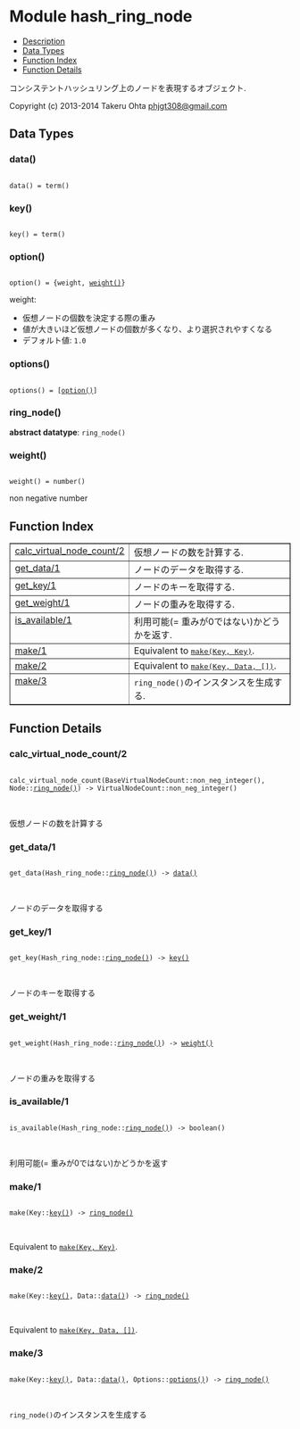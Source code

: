 

# Module hash_ring_node #
* [Description](#description)
* [Data Types](#types)
* [Function Index](#index)
* [Function Details](#functions)

コンシステントハッシュリング上のノードを表現するオブジェクト.

Copyright (c) 2013-2014 Takeru Ohta <phjgt308@gmail.com>

<a name="types"></a>

## Data Types ##




### <a name="type-data">data()</a> ###


<pre><code>
data() = term()
</code></pre>




### <a name="type-key">key()</a> ###


<pre><code>
key() = term()
</code></pre>




### <a name="type-option">option()</a> ###


<pre><code>
option() = {weight, <a href="#type-weight">weight()</a>}
</code></pre>

 weight: <br />
- 仮想ノードの個数を決定する際の重み <br />
- 値が大きいほど仮想ノードの個数が多くなり、より選択されやすくなる <br />
- デフォルト値: `1.0` <br />



### <a name="type-options">options()</a> ###


<pre><code>
options() = [<a href="#type-option">option()</a>]
</code></pre>




### <a name="type-ring_node">ring_node()</a> ###


__abstract datatype__: `ring_node()`




### <a name="type-weight">weight()</a> ###


<pre><code>
weight() = number()
</code></pre>

non negative number

<a name="index"></a>

## Function Index ##


<table width="100%" border="1" cellspacing="0" cellpadding="2" summary="function index"><tr><td valign="top"><a href="#calc_virtual_node_count-2">calc_virtual_node_count/2</a></td><td>仮想ノードの数を計算する.</td></tr><tr><td valign="top"><a href="#get_data-1">get_data/1</a></td><td>ノードのデータを取得する.</td></tr><tr><td valign="top"><a href="#get_key-1">get_key/1</a></td><td>ノードのキーを取得する.</td></tr><tr><td valign="top"><a href="#get_weight-1">get_weight/1</a></td><td>ノードの重みを取得する.</td></tr><tr><td valign="top"><a href="#is_available-1">is_available/1</a></td><td>利用可能(= 重みが0ではない)かどうかを返す.</td></tr><tr><td valign="top"><a href="#make-1">make/1</a></td><td>Equivalent to <a href="#make-2"><tt>make(Key, Key)</tt></a>.</td></tr><tr><td valign="top"><a href="#make-2">make/2</a></td><td>Equivalent to <a href="#make-3"><tt>make(Key, Data, [])</tt></a>.</td></tr><tr><td valign="top"><a href="#make-3">make/3</a></td><td><code>ring_node()</code>のインスタンスを生成する.</td></tr></table>


<a name="functions"></a>

## Function Details ##

<a name="calc_virtual_node_count-2"></a>

### calc_virtual_node_count/2 ###

<pre><code>
calc_virtual_node_count(BaseVirtualNodeCount::non_neg_integer(), Node::<a href="#type-ring_node">ring_node()</a>) -&gt; VirtualNodeCount::non_neg_integer()
</code></pre>
<br />

仮想ノードの数を計算する

<a name="get_data-1"></a>

### get_data/1 ###

<pre><code>
get_data(Hash_ring_node::<a href="#type-ring_node">ring_node()</a>) -&gt; <a href="#type-data">data()</a>
</code></pre>
<br />

ノードのデータを取得する

<a name="get_key-1"></a>

### get_key/1 ###

<pre><code>
get_key(Hash_ring_node::<a href="#type-ring_node">ring_node()</a>) -&gt; <a href="#type-key">key()</a>
</code></pre>
<br />

ノードのキーを取得する

<a name="get_weight-1"></a>

### get_weight/1 ###

<pre><code>
get_weight(Hash_ring_node::<a href="#type-ring_node">ring_node()</a>) -&gt; <a href="#type-weight">weight()</a>
</code></pre>
<br />

ノードの重みを取得する

<a name="is_available-1"></a>

### is_available/1 ###

<pre><code>
is_available(Hash_ring_node::<a href="#type-ring_node">ring_node()</a>) -&gt; boolean()
</code></pre>
<br />

利用可能(= 重みが0ではない)かどうかを返す

<a name="make-1"></a>

### make/1 ###

<pre><code>
make(Key::<a href="#type-key">key()</a>) -&gt; <a href="#type-ring_node">ring_node()</a>
</code></pre>
<br />

Equivalent to [`make(Key, Key)`](#make-2).

<a name="make-2"></a>

### make/2 ###

<pre><code>
make(Key::<a href="#type-key">key()</a>, Data::<a href="#type-data">data()</a>) -&gt; <a href="#type-ring_node">ring_node()</a>
</code></pre>
<br />

Equivalent to [`make(Key, Data, [])`](#make-3).

<a name="make-3"></a>

### make/3 ###

<pre><code>
make(Key::<a href="#type-key">key()</a>, Data::<a href="#type-data">data()</a>, Options::<a href="#type-options">options()</a>) -&gt; <a href="#type-ring_node">ring_node()</a>
</code></pre>
<br />

`ring_node()`のインスタンスを生成する

